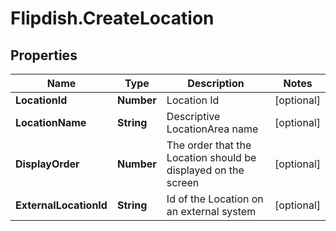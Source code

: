 # Flipdish.CreateLocation

## Properties
Name | Type | Description | Notes
------------ | ------------- | ------------- | -------------
**LocationId** | **Number** | Location Id | [optional] 
**LocationName** | **String** | Descriptive LocationArea name | [optional] 
**DisplayOrder** | **Number** | The order that the Location should be displayed on the screen | [optional] 
**ExternalLocationId** | **String** | Id of the Location on an external system | [optional] 


